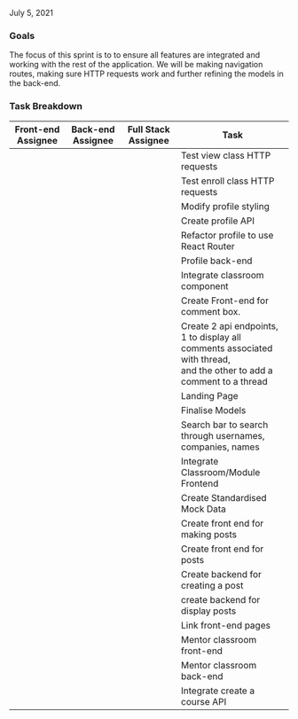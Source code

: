July 5, 2021


### Goals

The focus of this sprint is to to ensure all features are integrated and working with the rest of the application. We will be making navigation routes, making sure HTTP requests work and further refining the models in the back-end.

### Task Breakdown

| Front-end Assignee | Back-end Assignee | Full Stack Assignee | Task                                                                                                                         |
|--------------------|-------------------|---------------------|------------------------------------------------------------------------------------------------------------------------------|
|            |                   |                     | Test view class HTTP requests                                                                                                |
|             |                   |                     | Test enroll class HTTP requests                                                                                              |
|             |                   |                     | Modify profile styling                                                                                                       |
|                    |              |                     | Create profile API                                                                                                           |
|               |                   |                     | Refactor profile to use React Router                                                                                         |
|            |                   |                     | Profile back-end                                                                                                             |
|               |                   |                     | Integrate classroom component                                                                                                |
|               |                   |                     | Create Front-end for comment box.                                                                                            |
|                    |              |                     | Create 2 api endpoints, <br>1 to display all comments associated with thread, <br>and the other to add a comment to a thread |
|                    |                   |              | Landing Page                                                                                                                 |
|                    |             |                     | Finalise Models                                                                                                              |
|                    |                   |               | Search bar to search through usernames, companies, names                                                                     |
|             |                   |                     | Integrate Classroom/Module Frontend                                                                                          |
|                    |             |                     | Create Standardised Mock Data                                                                                                |
|               |                   |                     | Create front end for making posts                                                                                            |
|               |                   |                     | Create front end for posts                                                                                                   |
|                    |              |                | Create backend for creating a post                                                                                           |
|                    |             |                     | create backend for display posts                                                                                             |
|                 |                   |                     | Link front-end pages                                                                                                         |
|              |                   |                     | Mentor classroom front-end                                                                                                   |
|                    |                |                     | Mentor classroom back-end                                                                                                    |
|                    |                   |                | Integrate create a course API                                                                                                |
